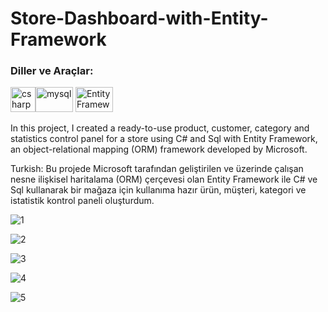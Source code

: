 # Store-Dashboard-with-Entity-Framework
<h3 align="left">Diller ve Araçlar:</h3>
<img src = "https://www.freeiconspng.com/uploads/c-logo-icon-18.png" alt = "csharp" width = "40" height = "40"/><img src = "https://www.freepnglogos.com/uploads/logo-mysql-png/logo-mysql-securing-mysql-and-connecting-wso-servers-yasassri-blog-18.png" alt = "mysql" width = "60" height = "40"/> 
<img src = "https://miro.medium.com/v2/resize:fit:810/1*xYVoEBJAdXaLnZwtSA3ryg.png" alt = "EntityFramework" width = "60" height = "40"/> 



In this project, I created a ready-to-use product, customer, category and statistics control panel for a store using C# and Sql with Entity Framework, an object-relational mapping (ORM) framework developed by Microsoft.

Turkish: Bu projede Microsoft tarafından geliştirilen ve üzerinde çalışan nesne ilişkisel haritalama (ORM) çerçevesi olan Entity Framework ile C# ve Sql kullanarak bir mağaza için kullanıma hazır ürün, müşteri, kategori ve istatistik kontrol paneli oluşturdum.

![1](https://github.com/ozcanbayram/Store-Dashboard-with-Entity-Framework/assets/117665864/d5f9aacb-37d2-4353-90e9-5aa389f84ddc)

![2](https://github.com/ozcanbayram/Store-Dashboard-with-Entity-Framework/assets/117665864/10381fba-4ff1-42d1-a09b-c901a77ae70a)

![3](https://github.com/ozcanbayram/Store-Dashboard-with-Entity-Framework/assets/117665864/f9048a48-79e4-45d6-aadd-6c5c5935f2b7)

![4](https://github.com/ozcanbayram/Store-Dashboard-with-Entity-Framework/assets/117665864/a1805c8e-7943-4fed-a413-66b13d3726d9)

![5](https://github.com/ozcanbayram/Store-Dashboard-with-Entity-Framework/assets/117665864/77d31a92-e7db-4898-9162-5e02de6c11f8)
